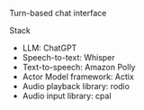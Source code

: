 Turn-based chat interface

Stack
* LLM: ChatGPT
* Speech-to-text: Whisper
* Text-to-speech: Amazon Polly
* Actor Model framework: Actix
* Audio playback library: rodio
* Audio input library: cpal

